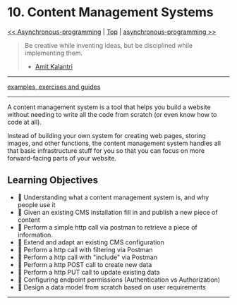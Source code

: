 # 10. Content Management Systems

[&lt;&lt; Asynchronous-programming](../asynchronous-programming/README.md) \| [Top](../README.md) \| [asynchronous-programming &gt;&gt;](../frontend-framework/README.md)

> Be creative while inventing ideas, but be disciplined while implementing them.
>
> - [Amit Kalantri](https://amitkalantri.com/tag/quotes-about-creativity/)

---

[examples, exercises and guides](https://github.com/HackYourFutureBelgium/headless-cms)

---

 A content management system is a tool that helps you build a website without needing to write all the code from scratch (or even know how to code at all).

Instead of building your own system for creating web pages, storing images, and other functions, the content management system handles all that basic infrastructure stuff for you so that you can focus on more forward-facing parts of your website.

## Learning Objectives

<!--

  this module stays close to the code, so to speak. It does not intend to go towards abstracting algorithms, complexity or other CSy concepts.

  the objective is that students are prepared to collaborate on a shared code base by learning to write clean and language-specific code, and decipher then improve less clean code.

  "at your level" and "level-appropriate" is not yet well-defined. It's some combination of language features used, complexity of strategy, and complexity of the problem. for most objectives it _does not_ require that they could write the solution themselves.

-->

- 🥚 Understanding what a content management system is, and why people use it
- 🥚 Given an existing CMS installation fill in and publish a new piece of content
- 🥚 Perform a simple http call via postman to retrieve a piece of information.
- 🐣 Extend and adapt an existing CMS configuration
- 🐣 Perform a http call with filtering via Postman
- 🐣 Perform a http call with "include" via Postman
- 🐣 Perform a http POST call to create new data
- 🐣 Perform a http PUT call to update existing data
- 🐣 Configuring endpoint permissions (Authentication vs Authorization)
- 🐥 Design a data model from scratch based on user requirements

---
